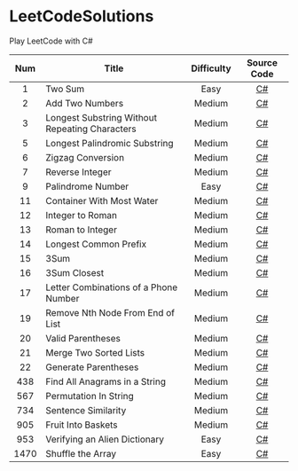 # LeetCodeSolutions
Play LeetCode with C#

| Num 	|                     <div align = center>Title                     	| Difficulty 	| Source Code 	|
|:---:	|:----------------------------------------------	|:----------:	|:-----------:	|
|  1  	| Two Sum                                        	| Easy       	|[C#](https://github.com/liuhy000/LeetCodeSolutions/blob/main/SourceCodeTwoSum.cs)|
|  2  	| Add Two Numbers                                	| Medium     	|[C#](https://github.com/liuhy000/LeetCodeSolutions/blob/main/SourceCodeAddTwoNumbers.cs)|
|  3  	| Longest Substring Without Repeating Characters 	| Medium     	|[C#](https://github.com/liuhy000/LeetCodeSolutions/blob/main/SourceCodeLengthOfLongestSubstring.cs)|
|  5  	| Longest Palindromic Substring 	| Medium     	|[C#](https://github.com/liuhy000/LeetCodeSolutions/blob/main/SourceCodeLongestPalindrome.cs)|
|  6  	| Zigzag Conversion 	| Medium     	|[C#](https://github.com/liuhy000/LeetCodeSolutions/blob/main/SourceCodeZigzagConversion.cs)|
|  7    | Reverse Integer | Medium | [C#](https://github.com/liuhy000/LeetCodeSolutions/blob/main/SourceCodeReverse.cs) |
|  9    | Palindrome Number | Easy | [C#](https://github.com/liuhy000/LeetCodeSolutions/blob/main/SourceCodePalindromeNumber.cs) |
|  11   | Container With Most Water | Medium | [C#](https://github.com/liuhy000/LeetCodeSolutions/blob/main/SourceCodeContainerWithMostWater.cs) |
|  12   | Integer to Roman | Medium | [C#](https://github.com/liuhy000/LeetCodeSolutions/blob/main/SourceCodeIntegerToRoman.cs) |
|  13   | Roman to Integer | Medium | [C#](https://github.com/liuhy000/LeetCodeSolutions/blob/main/SourceCodeRomanToInteger.cs) |
|  14   | Longest Common Prefix | Medium | [C#](https://github.com/liuhy000/LeetCodeSolutions/blob/main/SourceCodeLongestCommonPrefix.cs) |
|  15   | 3Sum | Medium | [C#](https://github.com/liuhy000/LeetCodeSolutions/blob/main/SourceCode3Sum.cs) |
|  16   | 3Sum Closest | Medium | [C#](https://github.com/liuhy000/LeetCodeSolutions/blob/main/SourceCode3SumClosest.cs) |
|  17   | Letter Combinations of a Phone Number | Medium | [C#](https://github.com/liuhy000/LeetCodeSolutions/blob/main/SourceCodeLetterCombinationsOfAPhoneNumber.cs) |
|  19   | Remove Nth Node From End of List | Medium | [C#](https://github.com/liuhy000/LeetCodeSolutions/blob/main/SourceCodeRemoveNthNodeFromEndOfList.cs) |
|  20   | Valid Parentheses | Medium | [C#](https://github.com/liuhy000/LeetCodeSolutions/blob/main/SourceCodeValidParentheses.cs) |
|  21   | Merge Two Sorted Lists | Medium | [C#](https://github.com/liuhy000/LeetCodeSolutions/blob/main/SourceCodeMergeTwoSortedLists.cs) |
|  22   | Generate Parentheses | Medium | [C#](https://github.com/liuhy000/LeetCodeSolutions/blob/main/SourceCodeGenerateParentheses.cs) |
|  438   | Find All Anagrams in a String | Medium | [C#](https://github.com/liuhy000/LeetCodeSolutions/blob/main/SourceCodeFindAllAnagramsInAString.cs) |
|  567  | Permutation In String | Medium | [C#](https://github.com/liuhy000/LeetCodeSolutions/blob/main/SourceCodePermutationInString.cs) |
|  734  | Sentence Similarity | Medium | [C#](https://github.com/liuhy000/LeetCodeSolutions/blob/main/SourceCodeSentenceSimilarity.cs) |
|  905  | Fruit Into Baskets | Medium | [C#](https://github.com/liuhy000/LeetCodeSolutions/blob/main/SourceCodeFruitIntoBaskets.cs) |
|  953  | Verifying an Alien Dictionary | Easy | [C#](https://github.com/liuhy000/LeetCodeSolutions/blob/main/SourceCodeVerifyingAnAlienDictionary.cs) |
|  1470  | Shuffle the Array | Easy | [C#](https://github.com/liuhy000/LeetCodeSolutions/blob/main/SourceCodeShuffleTheArray.cs) |
